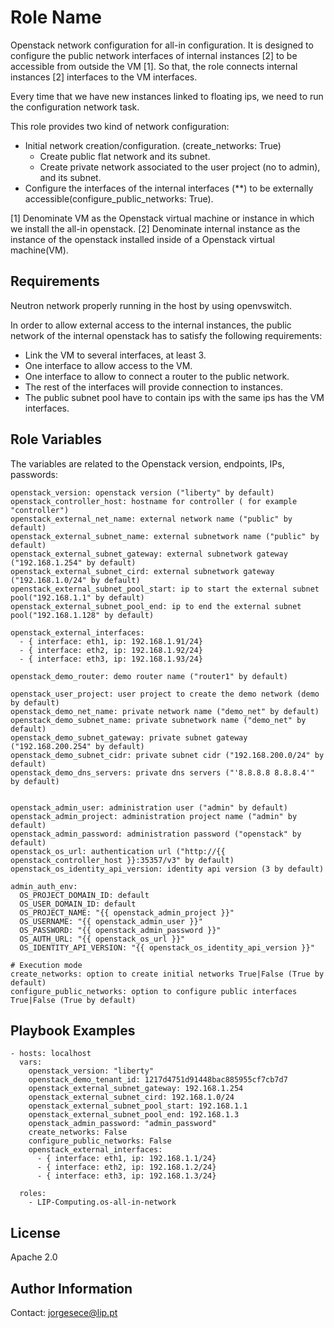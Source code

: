 Role Name
=========

Openstack network configuration for all-in configuration.
It is designed to configure the public network interfaces of internal instances [2] to be accessible from outside the VM [1].
So that, the role connects internal instances [2] interfaces to the VM interfaces.

Every time that we have new instances linked to floating ips, we need to run the configuration network task.
 
This role provides two kind of network configuration:
* Initial network creation/configuration. (create_networks: True)
  * Create public flat network and its subnet.
  * Create private network associated to the user project (no to admin), and its subnet.
* Configure the interfaces of the internal interfaces (**) to be externally accessible(configure_public_networks: True).

[1] Denominate VM as the Openstack virtual machine or instance in which we install the all-in openstack.
[2] Denominate internal instance as the instance of the openstack installed inside of a Openstack virtual machine(VM).

Requirements
------------

Neutron network properly running in the host by using openvswitch.

In order to allow external access to the internal instances, the public network of the
internal openstack has to satisfy the following requirements: 
* Link the VM to several interfaces, at least 3.
 * One interface to allow access to the VM.
 * One interface to allow to connect a router to the public network.
 * The rest of the interfaces will provide connection to instances. 
* The public subnet pool have to contain ips with the same ips has the VM interfaces.



Role Variables
--------------

The variables are related to the Openstack version, endpoints, IPs, passwords: 

    openstack_version: openstack version ("liberty" by default)
    openstack_controller_host: hostname for controller ( for example "controller")
    openstack_external_net_name: external network name ("public" by default)
    openstack_external_subnet_name: external subnetwork name ("public" by default)
    openstack_external_subnet_gateway: external subnetwork gateway ("192.168.1.254" by default)
    openstack_external_subnet_cird: external subnetwork gateway ("192.168.1.0/24" by default)
    openstack_external_subnet_pool_start: ip to start the external subnet pool("192.168.1.1" by default)
    openstack_external_subnet_pool_end: ip to end the external subnet pool("192.168.1.128" by default)

    openstack_external_interfaces:
      - { interface: eth1, ip: 192.168.1.91/24}
      - { interface: eth2, ip: 192.168.1.92/24}
      - { interface: eth3, ip: 192.168.1.93/24}
    
    openstack_demo_router: demo router name ("router1" by default)
    
    openstack_user_project: user project to create the demo network (demo by default)
    openstack_demo_net_name: private network name ("demo_net" by default)
    openstack_demo_subnet_name: private subnetwork name ("demo_net" by default)
    openstack_demo_subnet_gateway: private subnet gateway ("192.168.200.254" by default)
    openstack_demo_subnet_cidr: private subnet cidr ("192.168.200.0/24" by default)
    openstack_demo_dns_servers: private dns servers ("'8.8.8.8 8.8.8.4'" by default)
    
    
    openstack_admin_user: administration user ("admin" by default)
    openstack_admin_project: administration project name ("admin" by default)
    openstack_admin_password: administration password ("openstack" by default)
    openstack_os_url: authentication url ("http://{{ openstack_controller_host }}:35357/v3" by default)
    openstack_os_identity_api_version: identity api version (3 by default)
    
    admin_auth_env:
      OS_PROJECT_DOMAIN_ID: default
      OS_USER_DOMAIN_ID: default
      OS_PROJECT_NAME: "{{ openstack_admin_project }}"
      OS_USERNAME: "{{ openstack_admin_user }}"
      OS_PASSWORD: "{{ openstack_admin_password }}"
      OS_AUTH_URL: "{{ openstack_os_url }}"
      OS_IDENTITY_API_VERSION: "{{ openstack_os_identity_api_version }}"
    
    # Execution mode
    create_networks: option to create initial networks True|False (True by default)
    configure_public_networks: option to configure public interfaces True|False (True by default)

Playbook Examples
----------------

    - hosts: localhost
      vars:
        openstack_version: "liberty"
        openstack_demo_tenant_id: 1217d4751d91448bac885955cf7cb7d7
        openstack_external_subnet_gateway: 192.168.1.254
        openstack_external_subnet_cird: 192.168.1.0/24
        openstack_external_subnet_pool_start: 192.168.1.1
        openstack_external_subnet_pool_end: 192.168.1.3
        openstack_admin_password: "admin_password"
        create_networks: False
        configure_public_networks: False
        openstack_external_interfaces:
          - { interface: eth1, ip: 192.168.1.1/24}
          - { interface: eth2, ip: 192.168.1.2/24}
          - { interface: eth3, ip: 192.168.1.3/24}
    
      roles:
        - LIP-Computing.os-all-in-network

License
-------

Apache 2.0

Author Information
------------------

Contact: jorgesece@lip.pt
